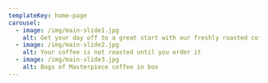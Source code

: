 ```yaml
---
templateKey: home-page
carousel:
  - image: /img/main-slide1.jpg
    alt: Get your day off to a great start with our freshly roasted coffee
  - image: /img/main-slide2.jpg
    alt: Your coffee is not roasted until you order it
  - image: /img/main-slide3.jpg
    alt: Bags of Masterpiece coffee in box
---
```

